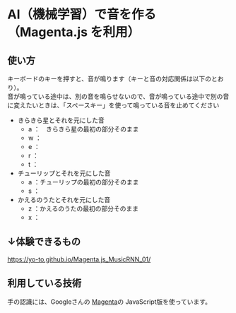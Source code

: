 # AI（機械学習）で音を作る（Magenta.js を利用）

## 使い方
キーボードのキーを押すと、音が鳴ります（キーと音の対応関係は以下のとおり）。  
音が鳴っている途中は、別の音を鳴らせないので、音が鳴っている途中で別の音に変えたいときは、「スペースキー」を使って鳴っている音を止めてください

- きらきら星とそれを元にした音
   - a ：　きらきら星の最初の部分そのまま
   - w ：
   - e ：
   - r ：
   - t ：
- チューリップとそれを元にした音
   - a ：チューリップの最初の部分そのまま
   - s ：
- かえるのうたとそれを元にした音
   - z ：かえるのうたの最初の部分そのまま
   - x ：

## ↓体験できるもの
https://yo-to.github.io/Magenta.js_MusicRNN_01/

## 利用している技術
手の認識には、Googleさんの [Magenta](https://magenta.tensorflow.org/)の JavaScript版を使っています。
